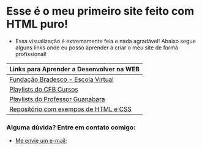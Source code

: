 # Esse é o meu primeiro site feito com HTML puro!

- Essa visualização é extremamente feia e nada agradável! Abaixo segue alguns links onde eu posso aprender a criar o meu site de forma profissional!  

|**Links para Aprender a Desenvolver na WEB**|
|--------------------------------------------|
|[Fundação Bradesco - Escola Virtual](https://www.ev.org.br/)|
|[Playlists do CFB Cursos](https://www.youtube.com/user/canalfessorbruno/playlists)|
|[Playlists do Professor Guanabara](https://www.youtube.com/user/cursosemvideo/playlists)|
|[Repositório com exempos de HTML e CSS](https://github.com/Alyssonmach/Aprendendo-HTML-com-CSS)|

### Alguma dúvida? Entre em contato comigo:   
- [Me envie um e-mail](mailto:alyssonmachado388@gmail.com);

